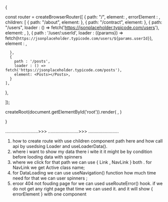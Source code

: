 { 

const router = createBrowserRouter([
  {
    path: "/",
    element: <Home></Home>,
     errorElement : <Eroor></Eroor>,
    children: [
      {
        path: "/about",
        element: <About></About>
      }, 
      {
        path: "/contract",
        element: <Contract></Contract>
      }, 
      {
        path: "/users",
        loader : () => fetch('https://jsonplaceholder.typicode.com/users'),
        element: <Users></Users>,
      }, 
      {
        path : '/user/:userId',
        loader : ({params}) => fetch(`https://jsonplaceholder.typicode.com/users/${params.userId}`),
        element : <UserDtails></UserDtails>,
        
      }, 
      {
        path : '/posts',
        loader : () => fetch('https://jsonplaceholder.typicode.com/posts'),
        element: <Posts></Posts>,
      }
    ], 
    

    
  }, 

]);

createRoot(document.getElementById('root')).render(
  <StrictMode>
    <RouterProvider router={router}/>
  </StrictMode>,
)

 }

 
..........................>>> ........................>>> ........................

1. how to create route with use children component  path here and how call api by usedsing Loader and  useLoaderData(). 
2. <Outlet></Outlet> where i want to show my data there i wite it it might be by condition before looding data with spinners
3. where we click for that path we can use { Link , NavLink } both . for NavLink we get Active class name;
4. for DataLoading we can use   useNavigation() function how much time need for that we can user spinners ; 
5. eroor 404 not fouding page for we can used useRouteError() hook. if we do not get any right page that time we can used it. and it will show { errorElement } with one component
